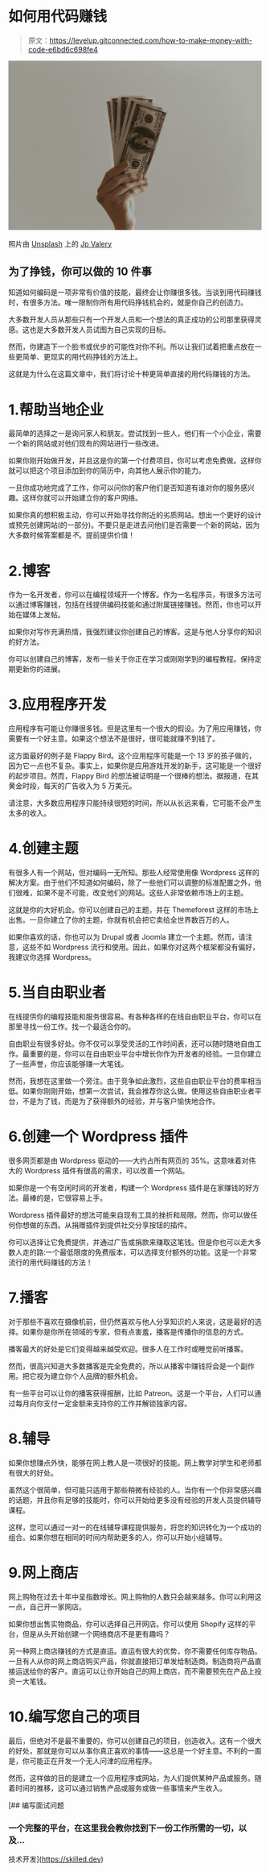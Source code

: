 # 如何用代码赚钱

> 原文：<https://levelup.gitconnected.com/how-to-make-money-with-code-e6bd6c698fe4>

![](img/6ffe0ed4e6a78835554dcc51b60a7d57.png)

照片由 [Unsplash](https://unsplash.com?utm_source=medium&utm_medium=referral) 上的 [Jp Valery](https://unsplash.com/@jpvalery?utm_source=medium&utm_medium=referral)

## 为了挣钱，你可以做的 10 件事

知道如何编码是一项非常有价值的技能，最终会让你赚很多钱。当谈到用代码赚钱时，有很多方法。唯一限制你所有用代码挣钱机会的，就是你自己的创造力。

大多数开发人员从那些只有一个开发人员和一个想法的真正成功的公司那里获得灵感。这也是大多数开发人员试图为自己实现的目标。

然而，你建造下一个脸书或优步的可能性对你不利。所以让我们试着把重点放在一些更简单、更现实的用代码挣钱的方法上。

这就是为什么在这篇文章中，我们将讨论十种更简单直接的用代码赚钱的方法。

# 1.帮助当地企业

最简单的选择之一是询问家人和朋友。尝试找到一些人，他们有一个小企业，需要一个新的网站或对他们现有的网站进行一些改进。

如果你刚开始做开发，并且这是你的第一个付费项目，你可以考虑免费做。这样你就可以把这个项目添加到你的简历中，向其他人展示你的能力。

一旦你成功地完成了工作，你可以问你的客户他们是否知道有谁对你的服务感兴趣。这样你就可以开始建立你的客户网络。

如果你真的想积极主动，你可以开始寻找你附近的劣质网站。想出一个更好的设计或预先创建网站(的一部分)。不要只是走进去问他们是否需要一个新的网站，因为大多数时候答案都是*不*。提前提供价值！

# 2.博客

作为一名开发者，你可以在编程领域开一个博客。作为一名程序员，有很多方法可以通过博客赚钱，包括在线提供编码技能和通过附属链接赚钱。然而，你也可以开始在媒体上发帖。

如果你对写作充满热情，我强烈建议你创建自己的博客。这是与他人分享你的知识的好方法。

你可以创建自己的博客，发布一些关于你正在学习或刚刚学到的编程教程。保持定期更新你的进展。

# 3.应用程序开发

应用程序有可能让你赚很多钱。但是这里有一个很大的假设。为了用应用赚钱，你需要有一个好主意。如果这个想法不是很好，很可能就赚不到钱了。

这方面最好的例子是 Flappy Bird。这个应用程序可能是一个 13 岁的孩子做的，因为它一点也不复杂。事实上，如果你是应用游戏开发的新手，这可能是一个很好的起步项目。然而，Flappy Bird 的想法被证明是一个很棒的想法。据报道，在其黄金时段，每天的广告收入为 5 万美元。

请注意，大多数应用程序只能持续很短的时间，所以从长远来看，它可能不会产生太多的收入。

# 4.创建主题

有很多人有一个网站，但对编码一无所知。那些人经常使用像 Wordpress 这样的解决方案。由于他们不知道如何编码，除了一些他们可以调整的标准配置之外，他们很难，如果不是不可能，改变他们的网站。这些人非常依赖市场上的主题。

这就是你的大好机会。你可以创建自己的主题，并在 Themeforest 这样的市场上出售。一旦你建立了你的主题，你就有机会把它卖给全世界数百万的人。

如果你喜欢的话，你也可以为 Drupal 或者 Joomla 建立一个主题。然而，请注意，这些不如 Wordpress 流行和使用。因此，如果你对这两个框架都没有偏好，我建议你选择 Wordpress。

# 5.当自由职业者

在线提供你的编程技能和服务很容易。有各种各样的在线自由职业平台，你可以在那里寻找一份工作。找一个最适合你的。

自由职业有很多好处。你不仅可以享受灵活的工作时间表，还可以随时随地自由工作。最重要的是，你可以在自由职业平台中增长你作为开发者的经验。一旦你建立了一些声誉，你应该能够赚一大笔钱。

然而，我想在这里做一个旁注。由于竞争如此激烈，这些自由职业平台的费率相当低。如果你刚刚开始，想第一次尝试，我会推荐你这么做。使用这些自由职业者平台，不是为了钱，而是为了获得额外的经验，并与客户愉快地合作。

# 6.创建一个 Wordpress 插件

很多网页都是由 Wordpress 驱动的——大约占所有网页的 35%。这意味着对伟大的 Wordpress 插件有很高的需求，可以改善一个网站。

如果你是一个有空闲时间的开发者，构建一个 Wordpress 插件是在家赚钱的好方法。最棒的是，它很容易上手。

Wordpress 插件最好的想法可能来自现有工具的挫折和局限。然而，你可以做任何你想做的东西。从捐赠插件到提供社交分享按钮的插件。

你可以选择让它免费提供，并通过广告或捐款来赚取这笔钱。但是你也可以走大多数人走的路:一个最低限度的免费版本，可以选择支付额外的功能。这是一个非常流行的用代码赚钱的方法！

# 7.播客

对于那些不喜欢在摄像机前，但仍然喜欢与他人分享知识的人来说，这是最好的选择。如果你是你所在领域的专家，但有点害羞，播客是传播你的信息的方式。

播客最大的好处是它们变得越来越受欢迎。很多人在工作时或睡觉前听播客。

然而，很高兴知道大多数播客是完全免费的，所以从播客中赚钱将会是一个副作用。把它视为建立你个人品牌的额外机会。

有一些平台可以让你的播客获得报酬，比如 Patreon。这是一个平台，人们可以通过每月向你支付一定金额来支持你的工作并解锁独家内容。

# 8.辅导

如果你想赚点外快，能够在网上教人是一项很好的技能。网上教学对学生和老师都有很大的好处。

虽然这个很简单，但可能只适用于那些稍微有经验的人。当你有一个你非常感兴趣的话题，并且你有足够的技能时，你可以开始给更多没有经验的开发人员提供辅导课程。

这样，您可以通过一对一的在线辅导课程提供服务，将您的知识转化为一个成功的组合。如果你想在相同的时间内帮助更多的人，你可以开始小组辅导。

# 9.网上商店

网上购物在过去十年中呈指数增长。网上购物的人数只会越来越多。你可以利用这一点，自己开一家网店。

如果你想出售实物商品，你可以选择自己开网店。你可以使用 Shopify 这样的平台，但是从头开始创建一个网络商店不是更有趣吗？

另一种网上商店赚钱的方式是直运。直运有很大的优势，你不需要任何库存物品。一旦有人从你的网上商店购买产品，你就直接把订单发给制造商。制造商将产品直接运送给你的客户。直运可以让你开始自己的网上商店，而不需要预先在产品上投资一大笔钱。

# 10.编写您自己的项目

最后，但绝对不是最不重要的，你可以创建自己的项目，创造收入。这有一个很大的好处，那就是你可以从事你真正喜欢的事情——这总是一个好主意。不利的一面是，你可能正在开发一个无人问津的应用程序。

然而，这样做的目的是建立一个应用程序或网站，为人们提供某种产品或服务。随着时间的推移，这可以通过销售产品或服务或做一些事情来产生收入。

[](https://skilled.dev) [## 编写面试问题

### 一个完整的平台，在这里我会教你找到下一份工作所需的一切，以及…

技术开发](https://skilled.dev)